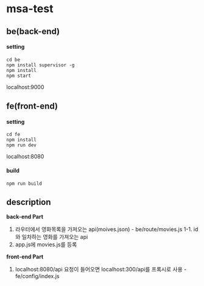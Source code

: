 # msa-test



## be(back-end)

#### setting

````
cd be
npm install supervisor -g
npm install 
npm start
````
localhost:9000


## fe(front-end)

#### setting
````
cd fe
npm install 
npm run dev

````
localhost:8080

#### build
````
npm run build
````

## description

**back-end Part**
1. 라우터에서 영화목록을 가져오는 api(moives.json) - be/route/movies.js
1-1. id와 일차하는 영화를 가져오는 api
2. app.js에 movies.js를 등록

**front-end Part**
1. localhost:8080/api 요청이 들어오면 localhost:300/api를 프록시로 사용 - fe/config/index.js
